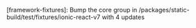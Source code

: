 ---
---

[framework-fixtures]: Bump the core group in /packages/static-build/test/fixtures/ionic-react-v7 with 4 updates
